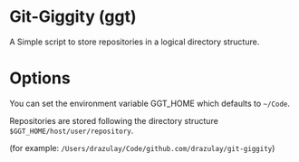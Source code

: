 # Git-Giggity (ggt)
A Simple script to store repositories in a logical directory structure.

# Options
You can set the environment variable GGT_HOME which defaults to `~/Code`.

Repositories are stored following the directory structure `$GGT_HOME/host/user/repository`.

(for example: `/Users/drazulay/Code/github.com/drazulay/git-giggity`)
